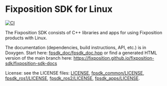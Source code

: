 # Fixposition SDK for Linux

[![CI](https://github.com/fixposition/fixposition-sdk/actions/workflows/ci.yml/badge.svg)](https://github.com/fixposition/fixposition-sdk/actions/workflows/ci.yml)

The Fixposition SDK consists of C++ libraries and apps for using Fixposition products with Linux.

The documentation (dependencies, build instructions, API, etc.) is in Doxygen. Start here:
[fpsdk_doc/fpsdk_doc.hpp](fpsdk_doc/fpsdk_doc.hpp) or find a generated HTML version of the main branch here:
https://fixposition.github.io/fixposition-sdk/fixposition-sdk-docs

License: see the LICENSE files: [LICENSE](LICENSE), [fpsdk_common/LICENSE](fpsdk_common/LICENSE),
[fpsdk_ros1/LICENSE](fpsdk_ros1/LICENSE), [fpsdk_ros2/LICENSE](fpsdk_ros2/LICENSE),
[fpsdk_apps/LICENSE](fpsdk_apps/LICENSE).
